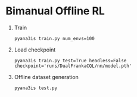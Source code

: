 # Bimanual Offline RL

1. Train
    ```commandline
    pyana3is train.py num_envs=100
    ```
2. Load checkpoint
    ```commandline
    pyana3is train.py test=True headless=False checkpoint='runs/DualFrankaCQL/nn/model.pth'
    ```
3. Offline dataset generation
   ```commandline
   pyana3is test.py
   ```